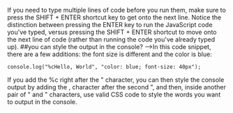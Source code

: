 If you need to type multiple lines of code before you run them, make sure to press the SHIFT + ENTER shortcut key to get onto the next line.
Notice the distinction between pressing the ENTER key to run the JavaScript code you've typed, versus pressing the SHIFT + ENTER shortcut to move onto the next line of code (rather than running the code you've already typed up).
##you can style the output in the console?
-->In this code snippet, there are a few additions: the font size is different and the color is blue: 
```
console.log("%cHello, World", "color: blue; font-size: 40px");
```
If you add the %c right after the " character, you can then style the console output by adding the , character after the second ", and then, inside another pair of " and " characters, use valid CSS code to style the words you want to output in the console.
